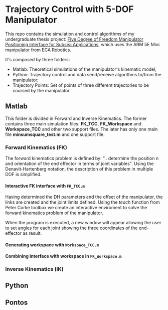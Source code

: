 # Trajectory Control with 5-DOF Manipulator

This repo contains the simulation and control algorithms of my undergraduate thesis project: [Five Degree of Freedom Manipulator Positioning Interface for Subsea Applications](https://www.maxwell.vrac.puc-rio.br/colecao.php?strSecao=resultado&nrSeq=53802@2), which uses the ARM 5E Mini manipulator from ECA Robotics.

It's composed by three folders:

- Matlab: Theoretical simulations of the manipulator's kinematic model;
- Python: Trajectory control and data send/receive algorithms to/from the manipulator;
- Trajectory Points: Set of points of three different trajectories to be coursed by the manipulator.

## Matlab

This folder is divided in Forward and Inverse Kinematics. The former contains three main simulation files: **FK_TCC**, **FK_Workspace** and **Workspace_TCC** and other two support files. The later has only one main file **minsumsquare_test.m** and one support file.

### Forward Kinematics (FK)

The forward kinematics problem is defined by: ".. determine the position n and orientation of the end effector in terms of joint variables". Using the Denavit-Hartenberg notation, the description of this problem in multiple DOF is simplified.

#### Interactive FK interface with `FK_TCC.m`

Having determined the DH parameters and the offset of the manipulator, the links are created and the joint limits defined. Using the _teach_ function from Peter Corke toolbox we create an interactive enviroment to solve the forward kinematics problem of the manipulator.

When the program is executed, a new window will appear allowing the user to set angles for each joint showing the three coordinates of the end-effector as result.

#### Generating workspace with `Workspace_TCC.m`

#### Combining interface with workspace in `FK_Workspace.m`

### Inverse Kinematics (IK)

## Python
 
## Pontos

